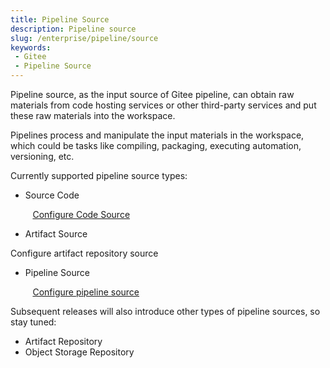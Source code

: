 ```yaml
---
title: Pipeline Source
description: Pipeline source
slug: /enterprise/pipeline/source
keywords:
 - Gitee
 - Pipeline Source
---
```


Pipeline source, as the input source of Gitee pipeline, can obtain raw materials from code hosting services or other third-party services and put these raw materials into the workspace.

Pipelines process and manipulate the input materials in the workspace, which could be tasks like compiling, packaging, executing automation, versioning, etc.

Currently supported pipeline source types:

- Source Code

&nbsp;&nbsp;&nbsp;&nbsp;&nbsp;&nbsp;&nbsp;&nbsp;&nbsp;[Configure Code Source](/enterprise/pipeline/source/code)

- Artifact Source

Configure artifact repository source

- Pipeline Source

&nbsp;&nbsp;&nbsp;&nbsp;&nbsp;&nbsp;&nbsp;&nbsp;&nbsp;[Configure pipeline source](/enterprise/pipeline/source/pipeline)
  
Subsequent releases will also introduce other types of pipeline sources, so stay tuned:

- Artifact Repository
- Object Storage Repository
